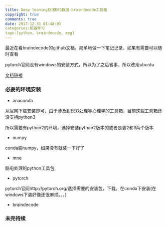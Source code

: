 ```yaml
---
title: Deep leaning处理EEG数据-braindecode工具箱
copyright: true
comments: true
date: 2017-12-31 01:48:03
categories:机器学习
tags:[python, braindecode, eeg]
---
```

最近在看braindecode的github文档，简单地做一下笔记记录，如果有需要可以随时查看

pytorch官网没有windows的安装方式，所以为了之后省事，所以改用ubuntu
<!--more-->

[文档链接](https://robintibor.github.io/braindecode/index.html)

### 必要的环境安装

- anaconda

从官网下载安装即可，由于涉及到EEG处理等心理学的工具箱，目前这些工具箱还没支持python3

所以需要有python2的环境，选择安装python2版本的或者是装2和3两个版本

- numpy

conda装numpy，如果没有就装一下好了

- mne

脑电处理的python工具包

- pytorch

pytorch官网http://pytorch.org/选择需要的安装包，下载，在conda下安装(在windows下装好像还很麻烦。。。)

- braindecode

### 未完待续
